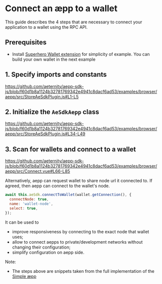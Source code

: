 # Connect an æpp to a wallet

This guide describes the 4 steps that are necessary to connect your application to a wallet using the RPC API.

## Prerequisites

- Install [Superhero Wallet extension](https://wallet.superhero.com/) for simplicity of example.
  You can build your own wallet in the next example

## 1. Specify imports and constants

https://github.com/aeternity/aepp-sdk-js/blob/f60d1b8a1124b32781769342e4941c8dacf6ad53/examples/browser/aepp/src/StoreAeSdkPlugin.js#L1-L5

## 2. Initialize the `AeSdkAepp` class

https://github.com/aeternity/aepp-sdk-js/blob/f60d1b8a1124b32781769342e4941c8dacf6ad53/examples/browser/aepp/src/StoreAeSdkPlugin.js#L34-L49

## 3. Scan for wallets and connect to a wallet

https://github.com/aeternity/aepp-sdk-js/blob/f60d1b8a1124b32781769342e4941c8dacf6ad53/examples/browser/aepp/src/Connect.vue#L66-L85

Alternatively, aepp can request wallet to share node url it connected to. If agreed, then aepp can
connect to the wallet's node.

```js
await this.aeSdk.connectToWallet(wallet.getConnection(), {
  connectNode: true,
  name: 'wallet-node',
  select: true,
});
```

It can be used to

- improve responsiveness by connecting to the exact node that wallet uses;
- allow to connect aepps to private/development networks without changing their configuration;
- simplify configuration on aepp side.

Note:

- The steps above are snippets taken from the full implementation of
  the [Simple æpp](https://github.com/aeternity/aepp-sdk-js/tree/master/examples/browser/aepp)
